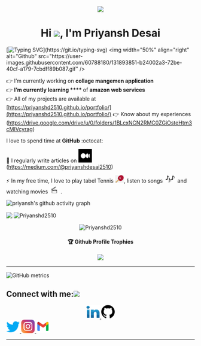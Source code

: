 <p align="center"><img align='center' src='https://github.com/mayankchaudhary26/Cool-Readme-ideas/blob/master/data/octocat/daftpunktocat-thomas.gif' width='300"'><p>
 
 <h4 align="center"> 
  
<h1 align="center">Hi <img src="https://github.com/TheDudeThatCode/TheDudeThatCode/blob/master/Assets/Hi.gif" width="29px"/>, I'm Priyansh Desai </h1>
 
 

[![Typing SVG](http://readme-typing-svg.herokuapp.com?color=F71E11&lines=Just+a+codderrr%2C+love+to+do+DevREL...)](https://git.io/typing-svg)
  <img width="50%" align="right" alt="Github" src="https://user-images.githubusercontent.com/60788180/131893851-b24002a3-72be-40cf-a179-7cbdff89b087.gif" /> 

👉 I’m currently working on  <strong>collage mangemen application</strong>  <br>
👉 <strong>I’m currently learning ****
</strong> of <strong>amazon web services</strong>  <br>
👉 All of my projects are available at [https://priyanshd2510.github.io/portfolio/](https://priyanshd2510.github.io/portfolio/)
👉 Know about my experiences (https://drive.google.com/drive/u/0/folders/1BLcxNCN2RMC0ZGiOsteHtm3cMIVcyrag)

I love to spend time at <strong>GitHub</strong> :octocat:

📝  I regularly write articles on  <a href="https://medium.com/@priyanshdesai2510" class="pics"><img src="pics/medium.png" height="36vh">  </a>(https://medium.com/@priyanshdesai2510)
 

⚡ In my free time, I love to play tabel Tennis  <img src="pics/tt.png" height="20vh">, listen to songs  <img src="pics/songs.png" height="20vh"> and watching movies <img src="pics/movies.png" height="20vh"> 
. </h4><br>

![priyansh's github activity graph](https://activity-graph.herokuapp.com/graph?username=Priyanshd2510&theme=dracula)


<p>
<img align="center" width="48%" src="https://github-readme-stats.vercel.app/api?username=Priyanshd2510&show_icons=true&theme=radical&count_private=true%27"/>
<img align="center" width="48%" src="https://github-readme-streak-stats.herokuapp.com?user=Priyanshd2510&count_private=true&theme=radical" alt="Priyanshd2510"/>
</p>

 <p align="center"><img align="center" width="40%" src="https://github-readme-stats.vercel.app/api/top-langs/?username=Priyanshd2510&count_private=true&theme=radical&layout=compact" alt="Priyanshd2510" /></p>
 
 <p align="center"> 
<div align="center">
  <h4>🏆 Github Profile Trophies</h4>
  <a href="https://github.com/ryo-ma/github-profile-trophy">
   <img src="https://github-profile-trophy.vercel.app/?username=Priyanshd2510&theme=monokai&row=1&no-frame=true&no-bg=true/">
  </a>
</div><hr>




![GitHub metrics](https://metrics.lecoq.io/Priyanshd2510)



## Connect with me:<img src='https://raw.githubusercontent.com/ShahriarShafin/ShahriarShafin/main/Assets/handshake.gif' width="100px"></h3>
<p align="left">
<div class="footer" id="top3">
  <center> 
   <a href="https://www.linkedin.com/in/priyansh-desai-065187182/" class="pics"><img src="pics/linkedin.svg" height="36vh">  </a>
   <a href="https://github.com/priyanshd2510" class="pics"> <img src="pics/github.svg" height="36vh"></center></a>
    <a href="https://twitter.com/home?lang=en" class="pics"><img src="pics/twitter.svg" height="36vh">  </a>
    <a href="https://www.instagram.com/p_poke/" class="pics"><img src="pics/instagram.svg" height="36vh">  </a>
     <a href="https://mail.google.com/mail/?view=cm&fs=1&tf=1&to=priyanshdesai2510@gmail.com" class="pics"><img src="pics/gmail (1).svg" height="36vh"></a>
  
  </div>

<hr/>

